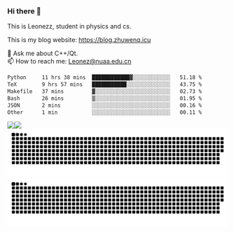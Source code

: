 ### Hi there 👋

<!--
**Leonezz/Leonezz** is a ✨ _special_ ✨ repository because its `README.md` (this file) appears on your GitHub profile.

Here are some ideas to get you started:

-->

This is Leonezz, student in physics and cs.

This is my blog website: https://blog.zhuwenq.icu

💬 Ask me about C++/Qt. \
📫 How to reach me: Leonez@nuaa.edu.cn

<!--START_SECTION:waka-->

```text
Python     11 hrs 38 mins  ████████████▓░░░░░░░░░░░░   51.18 %
TeX        9 hrs 57 mins   ███████████░░░░░░░░░░░░░░   43.75 %
Makefile   37 mins         ▓░░░░░░░░░░░░░░░░░░░░░░░░   02.73 %
Bash       26 mins         ▒░░░░░░░░░░░░░░░░░░░░░░░░   01.95 %
JSON       2 mins          ░░░░░░░░░░░░░░░░░░░░░░░░░   00.16 %
Other      1 min           ░░░░░░░░░░░░░░░░░░░░░░░░░   00.11 %
```

<!--END_SECTION:waka-->

<img align="left" src="https://github-readme-stats.vercel.app/api?username=Leonezz&count_private=true&show_icons=true&include_all_commits=true&theme=vue"/>
<img align="left" src="https://github-readme-stats.vercel.app/api/top-langs/?username=Leonezz&hide=TeX&layout=compact&theme=vue"/>

![GitHub Snake Light](https://raw.githubusercontent.com/Leonezz/Leonezz/output/github-contribution-grid-snake-light.svg#gh-light-mode-only)![GitHub Snake dark](https://raw.githubusercontent.com/Leonezz/Leonezz/output/github-contribution-grid-snake-dark.svg#gh-dark-mode-only)
